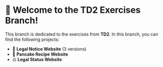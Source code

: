 # 👋 Welcome to the TD2 Exercises Branch!

This branch is dedicated to the exercises from **TD2**. In this branch, you can find the following projects:

- 📝 **Legal Notice Website** (3 versions)
- 🥞 **Pancake Recipe Website**
- ⚖️ **Legal Status Website**
